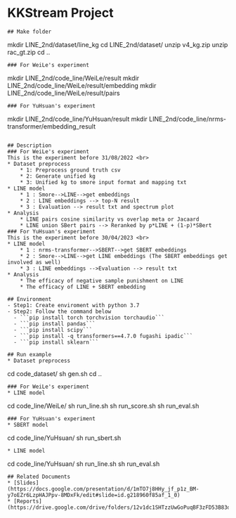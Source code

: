 # KKStream Project 
```
## Make folder
```
mkdir LINE_2nd/dataset/line_kg
cd LINE_2nd/dataset/
unzip v4_kg.zip
unzip rac_gt.zip
cd ..
```
### For WeiLe's experiment
```
mkdir LINE_2nd/code_line/WeiLe/result
mkdir LINE_2nd/code_line/WeiLe/result/embedding
mkdir LINE_2nd/code_line/WeiLe/result/pairs
```
### For YuHsuan's experiment
```
mkdir LINE_2nd/code_line/YuHsuan/result
mkdir LINE_2nd/code_line/nrms-transformer/embedding_result
```

## Description
### For WeiLe's experiment
This is the experiment before 31/08/2022 <br>
* Dataset preprocess 
    * 1: Preprocess ground truth csv
    * 2: Generate unified kg
    * 3: Unified kg to smore input format and mapping txt
* LINE model
    * 1 : Smore-->LINE-->get embeddings
    * 2 : LINE embeddings --> top-N result
    * 3 : Evaluation --> result txt and spectrum plot
* Analysis
    * LINE pairs cosine similarity vs overlap meta or Jacaard
    * LINE union SBert pairs --> Reranked by p*LINE + (1-p)*SBert
### For YuHsuan's experiment
This is the experiment before 30/04/2023 <br>
* LINE model
    * 1 : nrms-transformer-->SBERT-->get SBERT embeddings
    * 2 : Smore-->LINE-->get LINE embeddings (The SBERT embeddings get involved as well)
    * 3 : LINE embeddings -->Evaluation --> result txt
* Analysis
    * The efficacy of negative sample punishment on LINE
    * The efficacy of LINE + SBERT embedding

## Environment
- Step1: Create enviroment with python 3.7
- Step2: Follow the command below 
  - ```pip install torch torchvision torchaudio```
  - ```pip install pandas```
  - ```pip install scipy``` 
  - ```pip install -q transformers==4.7.0 fugashi ipadic```
  - ```pip install sklearn```

## Run example
* Dataset preprocess 
```
cd code_dataset/
sh gen.sh
cd ..
```
### For WeiLe's experiment
* LINE model
```
cd code_line/WeiLe/
sh run_line.sh
sh run_score.sh
sh run_eval.sh
```
### For YuHsuan's experiment
* SBERT model
```
cd code_line/YuHsuan/
sh run_sbert.sh
```
* LINE model
```
cd code_line/YuHsuan/
sh run_line.sh
sh run_eval.sh
```
## Related Documents
* [Slides](https://docs.google.com/presentation/d/1mTO7j8HHy_jf_p1z_BM-y7oEZr6LzpHAJPpv-8MDxFk/edit#slide=id.g218960f85af_1_0)
* [Reports](https://drive.google.com/drive/folders/12v1dc1SHTzzUwGoPuqBF3zFD53B83dOH)

